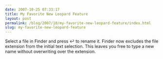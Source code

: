 ```yaml
---
date: 2007-10-25 07:33:17
title: My Favorite New Leopard Feature
layout: post
permalink: /blog/2007/10/my-favorite-new-leopard-feature/index.html
slug: my-favorite-new-leopard-feature
---
```

Select a file in Finder and press &#8617; to rename it. Finder now excludes
the file extension from the initial text selection. This leaves you free to
type a new name without overwriting over the extension.